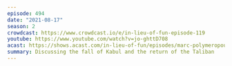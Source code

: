 ```yaml
---
episode: 494
date: "2021-08-17"
season: 2
crowdcast: https://www.crowdcast.io/e/in-lieu-of-fun-episode-119
youtube: https://www.youtube.com/watch?v=jo-ghttD708
acast: https://shows.acast.com/in-lieu-of-fun/episodes/marc-polymeropoulos-talks-afghanistan
summary: Discussing the fall of Kabul and the return of the Taliban
---
```

